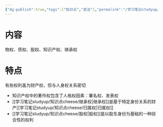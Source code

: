 ```yaml
---
{"dg-publish":true,"tags":["知识点","民法"],"permalink":"/学习笔记studyup/知识点cheese/财产权/","dgPassFrontmatter":true,"created":"2024-07-05T15:37:10.854+08:00","updated":"2024-10-24T22:22:56.177+08:00"}
---
```


# 内容
物权、债权、股权、知识产权、继承权
# 特点
有些权利虽为财产权，但与人身权关系密切
- 知识产权中的著作权包含了人格权因素：署名权、发表权
- [[学习笔记studyup/知识点cheese/继承权\|继承权]]是基于特定身份关系的财产[[学习笔记studyup/知识点cheese/归属权\|归属权]]
- [[学习笔记studyup/知识点cheese/股权\|股权]]是以股东身份为基础的一种综合性的权利